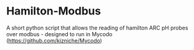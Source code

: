 # Hamilton-Modbus
A short python script that allows the reading of hamilton ARC pH probes over modbus - designed to run in Mycodo (https://github.com/kizniche/Mycodo)

